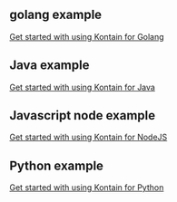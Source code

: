 ## golang example
[Get started with using Kontain for Golang](/examples/go/golang-http-hello/)

## Java example
[Get started with using Kontain for Java](/examples/java/spring-boot-hello)

## Javascript node example
[Get started with using Kontain for NodeJS](/examples/js/node-express-hello)

## Python example
[Get started with using Kontain for Python](/examples/python/py-flask-hello/)